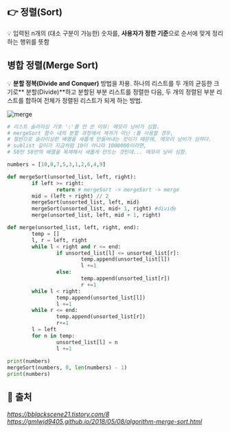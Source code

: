## 👉 정렬(Sort)

  💡 입력된 n개의 (대소 구분이 가능한) 숫자를, **사용자가 정한 기준**으로 순서에 맞게 정리하는 행위를 뜻함

## 병합 정렬(Merge Sort)

  💡 **분할 정복(Divide and Conquer)** 방법을 차용. 하나의 리스트를 두 개의 균등한 크기로** 분할(Divide)**하고 분할된 부분 리스트를 정렬한 다음, 두 개의 정렬된 부분 리스트를 합하여 전체가 정렬된 리스트가 되게 하는 방법.


![merge](https://user-images.githubusercontent.com/90544907/210303827-1dbacab5-025f-499e-9e8e-e3bb4443a27a.gif)

```Python
# 리스트 슬라이싱 기호 ':'를 안 쓴 이유: 메모리 낭비가 심함.
# mergeSort 함수 내의 분할 과정에서 재귀가 아닌 :를 사용할 경우,
# 절반으로 슬라이싱한 배열을 새롭게 만들어내는 것이기 때문에, 메모리 낭비가 심하다.
# sublist 길이가 지금처럼 10이 아니라 1000000이라면,
# 50만 50만의 배열을 복제해서 새롭게 만드는 것인데... 메모리 낭비 심함.

numbers = [10,8,7,5,3,1,2,6,4,9]

def mergeSort(unsorted_list, left, right): 
		if left >= right: 
				return # mergeSort -> mergeSort -> merge
		mid = (left + right) // 2
		mergeSort(unsorted_list, left, mid)
		mergeSort(unsorted_list, mid+ 1, right) #divide
		merge(unsorted_list, left, mid + 1, right)

def merge(unsorted_list, left, right, end):
		temp = []
		l, r = left, right
		while l < right and r <= end:
				if unsorted_list[l] <= unsorted_list[r]:
						temp.append(unsorted_list[l])
						l +=1
				else:
						temp.append(unsorted_list[r])
						r +=1
		while l < right:
				temp.append(unsorted_list[l])
				l +=1
		while r <= end:
				temp.append(unsorted_list[r])
				r+=1
		l = left
		for n in temp:
				unsorted_list[l] = n	
				l +=1
        
print(numbers)
mergeSort(numbers, 0, len(numbers) - 1)
print(numbers)
```

## 📝 출처
_https://bblackscene21.tistory.com/8_
_https://gmlwjd9405.github.io/2018/05/08/algorithm-merge-sort.html_
